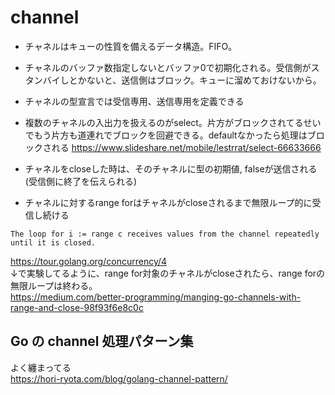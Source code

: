 # channel
- チャネルはキューの性質を備えるデータ構造。FIFO。
- チャネルのバッファ数指定しないとバッファ0で初期化される。受信側がスタンバイしとかないと、送信側はブロック。キューに溜めておけないから。
- チャネルの型宣言では受信専用、送信専用を定義できる
- 複数のチャネルの入出力を扱えるのがselect。片方がブロックされてるせいでもう片方も道連れでブロックを回避できる。defaultなかったら処理はブロックされる
https://www.slideshare.net/mobile/lestrrat/select-66633666
- チャネルをcloseした時は、そのチャネルに型の初期値, falseが送信される(受信側に終了を伝えられる)

- チャネルに対するrange forはチャネルがcloseされるまで無限ループ的に受信し続ける
```
The loop for i := range c receives values from the channel repeatedly until it is closed.
```
https://tour.golang.org/concurrency/4  
↓で実験してるように、range for対象のチャネルがcloseされたら、range forの無限ループは終わる。  
https://medium.com/better-programming/manging-go-channels-with-range-and-close-98f93f6e8c0c

## Go の channel 処理パターン集
よく纏まってる  
https://hori-ryota.com/blog/golang-channel-pattern/
